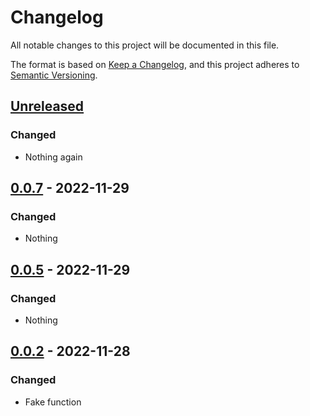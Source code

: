 # Changelog
All notable changes to this project will be documented in this file.

The format is based on [Keep a Changelog](https://keepachangelog.com/en/1.0.0/), and this project adheres to [Semantic Versioning](https://semver.org/spec/v2.0.0.html).

## [Unreleased]
### Changed
- Nothing again

## [0.0.7] - 2022-11-29
### Changed
- Nothing

## [0.0.5] - 2022-11-29
### Changed
- Nothing

## [0.0.2] - 2022-11-28
### Changed
- Fake function

[Unreleased]: https://github.com/rtaycher/example_wolt_package_debug_ci_issues/compare/0.0.7...master
[0.0.7]: https://github.com/rtaycher/example_wolt_package_debug_ci_issues/compare/0.0.5...0.0.7
[0.0.5]: https://github.com/rtaycher/example_wolt_package_debug_ci_issues/compare/0.0.2...0.0.5
[0.0.2]: https://github.com/rtaycher/example_wolt_package_debug_ci_issues/tree/0.0.2
